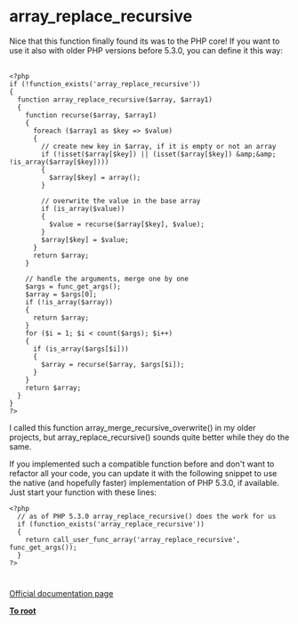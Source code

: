 # array_replace_recursive



Nice that this function finally found its was to the PHP core! If you want to use it also with older PHP versions before 5.3.0, you can define it this way:<br><br>

```
<?php
if (!function_exists('array_replace_recursive'))
{
  function array_replace_recursive($array, $array1)
  {
    function recurse($array, $array1)
    {
      foreach ($array1 as $key => $value)
      {
        // create new key in $array, if it is empty or not an array
        if (!isset($array[$key]) || (isset($array[$key]) &amp;&amp; !is_array($array[$key])))
        {
          $array[$key] = array();
        }
  
        // overwrite the value in the base array
        if (is_array($value))
        {
          $value = recurse($array[$key], $value);
        }
        $array[$key] = $value;
      }
      return $array;
    }
  
    // handle the arguments, merge one by one
    $args = func_get_args();
    $array = $args[0];
    if (!is_array($array))
    {
      return $array;
    }
    for ($i = 1; $i < count($args); $i++)
    {
      if (is_array($args[$i]))
      {
        $array = recurse($array, $args[$i]);
      }
    }
    return $array;
  }
}
?>
```


I called this function array_merge_recursive_overwrite() in my older projects, but array_replace_recursive() sounds quite better while they do the same.

If you implemented such a compatible function before and don't want to refactor all your code, you can update it with the following snippet to use the native (and hopefully faster) implementation of PHP 5.3.0, if available. Just start your function with these lines:



```
<?php
  // as of PHP 5.3.0 array_replace_recursive() does the work for us
  if (function_exists('array_replace_recursive'))
  {
    return call_user_func_array('array_replace_recursive', func_get_args());
  }
?>
```
  

#

[Official documentation page](https://www.php.net/manual/en/function.array-replace-recursive.php)

**[To root](/README.md)**